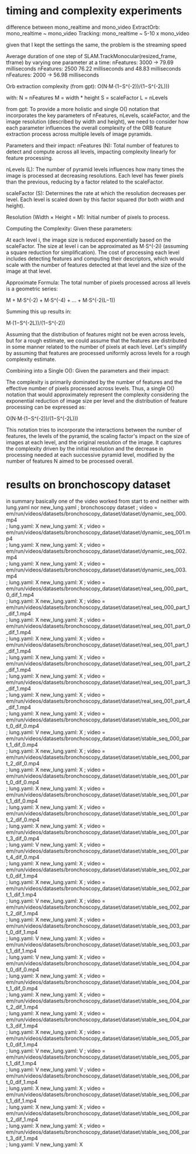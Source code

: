 # timing and complexity experiments
difference between mono_realtime and mono_video
ExtractOrb: mono_realtime ~ mono_video
Tracking: mono_realtime ~ 5-10 x mono_video

given that I kept the settings the same, the problem is the streaming speed

Average duration of one step of SLAM.TrackMonocular(resized_frame, tframe) by varying one parameter at a time:
nFeatures: 3000 -> 79.69 milliseconds
nFeatures: 2500 76.22 milliseconds and 48.83 milliseconds
nFeatures: 2000 -> 56.98 milliseconds

Orb extraction complexity (from gpt):
O(N⋅M⋅(1−S^(-2))/(1−S^(-2L)))

with:
N = nFeatures
M = width * height
S = scaleFactor
L = nLevels

from gpt:
To provide a more holistic and single O() notation that incorporates the key parameters of 
nFeatures, nLevels, scaleFactor, and the image resolution (described by width and height), 
we need to consider how each parameter influences the overall complexity of the ORB feature 
extraction process across multiple levels of image pyramids.

Parameters and their impact:
nFeatures (N): Total number of features to detect and compute across all levels, impacting 
complexity linearly for feature processing.

nLevels (L): The number of pyramid levels influences how many times the image is processed 
at decreasing resolutions. Each level has fewer pixels than the previous, reducing by a factor 
related to the scaleFactor.

scaleFactor (S): Determines the rate at which the resolution decreases per level. Each level 
is scaled down by this factor squared (for both width and height).

Resolution (Width × Height = M): Initial number of pixels to process.

Computing the Complexity:
Given these parameters:

At each level i, the image size is reduced exponentially based on the scaleFactor. The size 
at level i can be approximated as M⋅S^(-2i) (assuming a square reduction for simplification).
The cost of processing each level includes detecting features and computing their descriptors, 
which would scale with the number of features detected at that level and the size of the image 
at that level.

Approximate Formula:
The total number of pixels processed across all levels is a geometric series:

M + M⋅S^(-2) + M⋅S^(-4) + … + M⋅S^(-2(L−1))

Summing this up results in:

M⋅(1−S^(-2L))/(1−S^(-2))

Assuming that the distribution of features might not be even across levels, but for a rough 
estimate, we could assume that the features are distributed in some manner related to the 
number of pixels at each level. Let's simplify by assuming that features are processed uniformly 
across levels for a rough complexity estimate.

Combining into a Single O():
Given the parameters and their impact:

The complexity is primarily dominated by the number of features and the effective number of 
pixels processed across levels. Thus, a single O() notation that would approximately represent 
the complexity considering the exponential reduction of image size per level and the distribution 
of feature processing can be expressed as:

O(N⋅M⋅(1−S^(-2))/(1−S^(-2L)))

This notation tries to incorporate the interactions between the number of features, the levels 
of the pyramid, the scaling factor's impact on the size of images at each level, and the original 
resolution of the image. It captures the complexity driven by the initial resolution and the 
decrease in processing needed at each successive pyramid level, modified by the number of features 
N aimed to be processed overall.


# results on bronchoscopy dataset
in summary basically one of the video worked from start to end neither with lung.yaml nor new_lung.yaml
; bronchoscopy dataset
; video = em/run/videos/datasets/bronchoscopy_dataset/dataset/dynamic_seq_000.mp4                     
; lung.yaml: X    new_lung.yaml: X
; video = em/run/videos/datasets/bronchoscopy_dataset/dataset/dynamic_seq_001.mp4                     
; lung.yaml: X    new_lung.yaml: X
; video = em/run/videos/datasets/bronchoscopy_dataset/dataset/dynamic_seq_002.mp4                     
; lung.yaml: X    new_lung.yaml: X
; video = em/run/videos/datasets/bronchoscopy_dataset/dataset/dynamic_seq_003.mp4                     
; lung.yaml: X    new_lung.yaml: X
; video = em/run/videos/datasets/bronchoscopy_dataset/dataset/real_seq_000_part_0_dif_1.mp4           
; lung.yaml: X    new_lung.yaml: X
; video = em/run/videos/datasets/bronchoscopy_dataset/dataset/real_seq_000_part_1_dif_1.mp4           
; lung.yaml: X    new_lung.yaml: X
; video = em/run/videos/datasets/bronchoscopy_dataset/dataset/real_seq_001_part_0_dif_1.mp4           
; lung.yaml: X    new_lung.yaml: X
; video = em/run/videos/datasets/bronchoscopy_dataset/dataset/real_seq_001_part_1_dif_1.mp4           
; lung.yaml: X    new_lung.yaml: X
; video = em/run/videos/datasets/bronchoscopy_dataset/dataset/real_seq_001_part_2_dif_1.mp4           
; lung.yaml: X    new_lung.yaml: X
; video = em/run/videos/datasets/bronchoscopy_dataset/dataset/real_seq_001_part_3_dif_1.mp4           
; lung.yaml: X    new_lung.yaml: X
; video = em/run/videos/datasets/bronchoscopy_dataset/dataset/real_seq_001_part_4_dif_1.mp4           
; lung.yaml: X    new_lung.yaml: X
;       video = em/run/videos/datasets/bronchoscopy_dataset/dataset/stable_seq_000_part_0_dif_0.mp4         
; lung.yaml: V    new_lung.yaml: X
; video = em/run/videos/datasets/bronchoscopy_dataset/dataset/stable_seq_000_part_1_dif_0.mp4         
; lung.yaml: X    new_lung.yaml: X
; video = em/run/videos/datasets/bronchoscopy_dataset/dataset/stable_seq_000_part_2_dif_0.mp4         
; lung.yaml: X    new_lung.yaml: X
; video = em/run/videos/datasets/bronchoscopy_dataset/dataset/stable_seq_001_part_0_dif_0.mp4         
; lung.yaml: X    new_lung.yaml: X
; video = em/run/videos/datasets/bronchoscopy_dataset/dataset/stable_seq_001_part_1_dif_0.mp4         
; lung.yaml: X    new_lung.yaml: X
; video = em/run/videos/datasets/bronchoscopy_dataset/dataset/stable_seq_001_part_2_dif_0.mp4         
; lung.yaml: X    new_lung.yaml: X
;       video = em/run/videos/datasets/bronchoscopy_dataset/dataset/stable_seq_001_part_3_dif_0.mp4         
; lung.yaml: V    new_lung.yaml: X
; video = em/run/videos/datasets/bronchoscopy_dataset/dataset/stable_seq_001_part_4_dif_0.mp4         
; lung.yaml: X    new_lung.yaml: X
; video = em/run/videos/datasets/bronchoscopy_dataset/dataset/stable_seq_002_part_0_dif_1.mp4         
; lung.yaml: X    new_lung.yaml: X
; video = em/run/videos/datasets/bronchoscopy_dataset/dataset/stable_seq_002_part_1_dif_1.mp4         
; lung.yaml: V    new_lung.yaml: X
; video = em/run/videos/datasets/bronchoscopy_dataset/dataset/stable_seq_002_part_2_dif_1.mp4         
; lung.yaml: X    new_lung.yaml: X
;       video = em/run/videos/datasets/bronchoscopy_dataset/dataset/stable_seq_003_part_0_dif_1.mp4         
; lung.yaml: V    new_lung.yaml: X
;       video = em/run/videos/datasets/bronchoscopy_dataset/dataset/stable_seq_003_part_1_dif_1.mp4         
; lung.yaml: V    new_lung.yaml: X
; video = em/run/videos/datasets/bronchoscopy_dataset/dataset/stable_seq_004_part_0_dif_0.mp4         
; lung.yaml: X    new_lung.yaml: X
; video = em/run/videos/datasets/bronchoscopy_dataset/dataset/stable_seq_004_part_1_dif_0.mp4         
; lung.yaml: X    new_lung.yaml: X
; video = em/run/videos/datasets/bronchoscopy_dataset/dataset/stable_seq_004_part_2_dif_1.mp4         
; lung.yaml: X    new_lung.yaml: X
; video = em/run/videos/datasets/bronchoscopy_dataset/dataset/stable_seq_004_part_3_dif_1.mp4         
; lung.yaml: X    new_lung.yaml: X
;       video = em/run/videos/datasets/bronchoscopy_dataset/dataset/stable_seq_005_part_0_dif_1.mp4         
; lung.yaml: V    new_lung.yaml: V
;       video = em/run/videos/datasets/bronchoscopy_dataset/dataset/stable_seq_005_part_1_dif_1.mp4         
; lung.yaml: V    new_lung.yaml: V
; video = em/run/videos/datasets/bronchoscopy_dataset/dataset/stable_seq_006_part_0_dif_1.mp4         
; lung.yaml: X    new_lung.yaml: X
; video = em/run/videos/datasets/bronchoscopy_dataset/dataset/stable_seq_006_part_1_dif_1.mp4         
; lung.yaml: X    new_lung.yaml: X
; video = em/run/videos/datasets/bronchoscopy_dataset/dataset/stable_seq_006_part_2_dif_1.mp4         
; lung.yaml: X    new_lung.yaml: X
;       video = em/run/videos/datasets/bronchoscopy_dataset/dataset/stable_seq_006_part_3_dif_1.mp4         
; lung.yaml: V    new_lung.yaml: X
